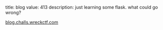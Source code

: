 title: blog
value: 413
description: just learning some flask. what could go wrong?

[blog.challs.wreckctf.com](https://blog.challs.wreckctf.com/)
